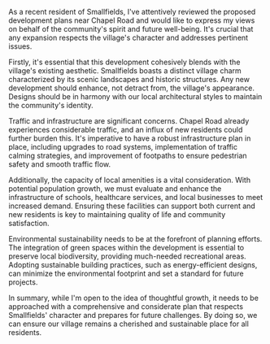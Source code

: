 As a recent resident of Smallfields, I've attentively reviewed the proposed development plans near Chapel Road and would like to express my views on behalf of the community's spirit and future well-being. It's crucial that any expansion respects the village's character and addresses pertinent issues.

Firstly, it's essential that this development cohesively blends with the village's existing aesthetic. Smallfields boasts a distinct village charm characterized by its scenic landscapes and historic structures. Any new development should enhance, not detract from, the village's appearance. Designs should be in harmony with our local architectural styles to maintain the community's identity.

Traffic and infrastructure are significant concerns. Chapel Road already experiences considerable traffic, and an influx of new residents could further burden this. It's imperative to have a robust infrastructure plan in place, including upgrades to road systems, implementation of traffic calming strategies, and improvement of footpaths to ensure pedestrian safety and smooth traffic flow.

Additionally, the capacity of local amenities is a vital consideration. With potential population growth, we must evaluate and enhance the infrastructure of schools, healthcare services, and local businesses to meet increased demand. Ensuring these facilities can support both current and new residents is key to maintaining quality of life and community satisfaction.

Environmental sustainability needs to be at the forefront of planning efforts. The integration of green spaces within the development is essential to preserve local biodiversity, providing much-needed recreational areas. Adopting sustainable building practices, such as energy-efficient designs, can minimize the environmental footprint and set a standard for future projects.

In summary, while I'm open to the idea of thoughtful growth, it needs to be approached with a comprehensive and considerate plan that respects Smallfields' character and prepares for future challenges. By doing so, we can ensure our village remains a cherished and sustainable place for all residents.
